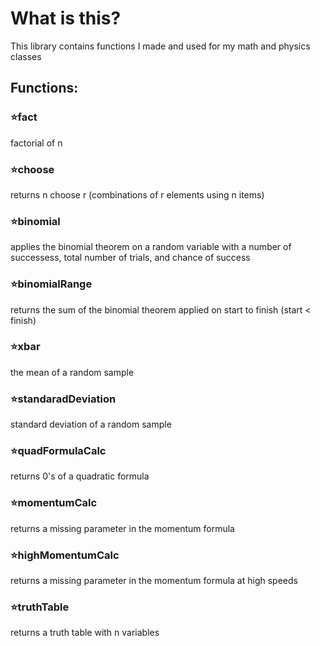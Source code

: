 # What is this?
This library contains functions I made and used for my math and physics classes

## Functions:

### ⭐fact
factorial of n

### ⭐choose
returns n choose r (combinations of r elements using n items)

### ⭐binomial
applies the binomial theorem on a random variable with a number of successess, total number of trials, and chance of success

### ⭐binomialRange
returns the sum of the binomial theorem applied on start to finish (start < finish)

### ⭐xbar
the mean of a random sample

### ⭐standaradDeviation
standard deviation of a random sample

### ⭐quadFormulaCalc
returns 0's of a quadratic formula

### ⭐momentumCalc
returns a missing parameter in the momentum formula

### ⭐highMomentumCalc
returns a missing parameter in the momentum formula at high speeds

### ⭐truthTable
returns a truth table with n variables
